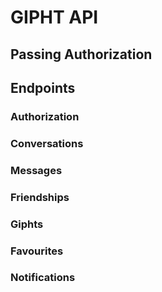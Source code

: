 GIPHT API
=========

Passing Authorization
---------------------

Endpoints
---------

### Authorization

### Conversations

### Messages

### Friendships

### Giphts

### Favourites

### Notifications
